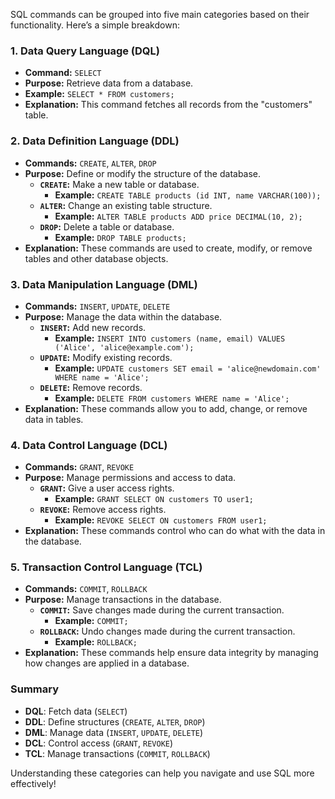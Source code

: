 SQL commands can be grouped into five main categories based on their functionality. Here’s a simple breakdown:

### 1. **Data Query Language (DQL)**

- **Command:** `SELECT`
- **Purpose:** Retrieve data from a database.
- **Example:** `SELECT * FROM customers;`
- **Explanation:** This command fetches all records from the "customers" table.

### 2. **Data Definition Language (DDL)**

- **Commands:** `CREATE`, `ALTER`, `DROP`
- **Purpose:** Define or modify the structure of the database.
  - **`CREATE`:** Make a new table or database.
    - **Example:** `CREATE TABLE products (id INT, name VARCHAR(100));`
  - **`ALTER`:** Change an existing table structure.
    - **Example:** `ALTER TABLE products ADD price DECIMAL(10, 2);`
  - **`DROP`:** Delete a table or database.
    - **Example:** `DROP TABLE products;`
- **Explanation:** These commands are used to create, modify, or remove tables and other database objects.

### 3. **Data Manipulation Language (DML)**

- **Commands:** `INSERT`, `UPDATE`, `DELETE`
- **Purpose:** Manage the data within the database.
  - **`INSERT`:** Add new records.
    - **Example:** `INSERT INTO customers (name, email) VALUES ('Alice', 'alice@example.com');`
  - **`UPDATE`:** Modify existing records.
    - **Example:** `UPDATE customers SET email = 'alice@newdomain.com' WHERE name = 'Alice';`
  - **`DELETE`:** Remove records.
    - **Example:** `DELETE FROM customers WHERE name = 'Alice';`
- **Explanation:** These commands allow you to add, change, or remove data in tables.

### 4. **Data Control Language (DCL)**

- **Commands:** `GRANT`, `REVOKE`
- **Purpose:** Manage permissions and access to data.
  - **`GRANT`:** Give a user access rights.
    - **Example:** `GRANT SELECT ON customers TO user1;`
  - **`REVOKE`:** Remove access rights.
    - **Example:** `REVOKE SELECT ON customers FROM user1;`
- **Explanation:** These commands control who can do what with the data in the database.

### 5. **Transaction Control Language (TCL)**

- **Commands:** `COMMIT`, `ROLLBACK`
- **Purpose:** Manage transactions in the database.
  - **`COMMIT`:** Save changes made during the current transaction.
    - **Example:** `COMMIT;`
  - **`ROLLBACK`:** Undo changes made during the current transaction.
    - **Example:** `ROLLBACK;`
- **Explanation:** These commands help ensure data integrity by managing how changes are applied in a database.

### Summary

- **DQL**: Fetch data (`SELECT`)
- **DDL**: Define structures (`CREATE`, `ALTER`, `DROP`)
- **DML**: Manage data (`INSERT`, `UPDATE`, `DELETE`)
- **DCL**: Control access (`GRANT`, `REVOKE`)
- **TCL**: Manage transactions (`COMMIT`, `ROLLBACK`)

Understanding these categories can help you navigate and use SQL more effectively!
